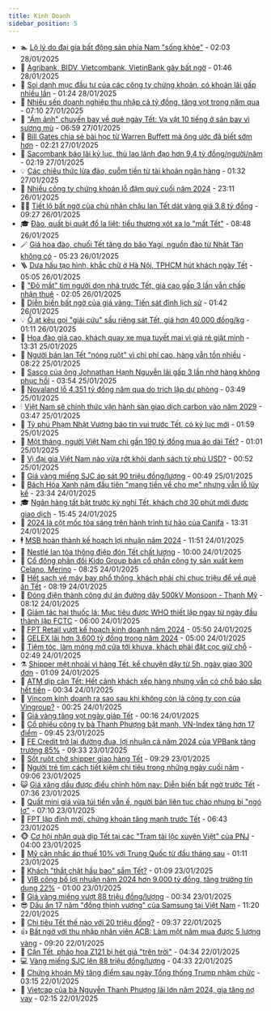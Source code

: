 ```yaml
---
title: Kinh Doanh
sidebar_position: 5
---
```


<!-- dantri-kinh-doanh:START -->
- 🏊 [Lộ lý do đại gia bất động sản phía Nam &quot;sống khỏe&quot;](https://dantri.com.vn/kinh-doanh/lo-ly-do-dai-gia-bat-dong-san-phia-nam-song-khoe-20250124094036609.htm) - 02:03 28/01/2025
- 🦆 [Agribank, BIDV, Vietcombank, VietinBank gây bất ngờ](https://dantri.com.vn/kinh-doanh/agribank-bidv-vietcombank-vietinbank-gay-bat-ngo-20250127233640038.htm) - 01:46 28/01/2025
- 🦄 [Soi danh mục đầu tư của các công ty chứng khoán, có khoản lãi gấp nhiều lần](https://dantri.com.vn/kinh-doanh/soi-danh-muc-dau-tu-cua-cac-cong-ty-chung-khoan-co-khoan-lai-gap-nhieu-lan-20250122145714992.htm) - 01:24 28/01/2025
- 🌝 [Nhiều sếp doanh nghiệp thu nhập cả tỷ đồng, tăng vọt trong năm qua](https://dantri.com.vn/kinh-doanh/nhieu-sep-doanh-nghiep-thu-nhap-ca-ty-dong-tang-vot-trong-nam-qua-20250125065135796.htm) - 07:10 27/01/2025
- 💃 [&quot;Ám ảnh&quot; chuyến bay về quê ngày Tết: Vạ vật 10 tiếng ở sân bay vì sương mù](https://dantri.com.vn/kinh-doanh/am-anh-chuyen-bay-ve-que-ngay-tet-va-vat-10-tieng-o-san-bay-vi-suong-mu-20250127005510444.htm) - 06:59 27/01/2025
- 🦏 [Bill Gates chia sẻ bài học từ Warren Buffett mà ông ước đã biết sớm hơn](https://dantri.com.vn/kinh-doanh/bill-gates-chia-se-bai-hoc-tu-warren-buffett-ma-ong-uoc-da-biet-som-hon-20250122194406085.htm) - 02:21 27/01/2025
- 🦩 [Sacombank báo lãi kỷ lục, thù lao lãnh đạo hơn 9,4 tỷ đồng/người/năm](https://dantri.com.vn/kinh-doanh/sacombank-bao-lai-ky-luc-thu-lao-lanh-dao-hon-94-ty-dongnguoinam-20250127024732761.htm) - 02:19 27/01/2025
- 💡 [Các chiêu thức lừa đảo, cuỗm tiền từ tài khoản ngân hàng](https://dantri.com.vn/kinh-doanh/cac-chieu-thuc-lua-dao-cuom-tien-tu-tai-khoan-ngan-hang-20250121174108648.htm) - 01:32 27/01/2025
- 🌊 [Nhiều công ty chứng khoán lỗ đậm quý cuối năm 2024](https://dantri.com.vn/kinh-doanh/nhieu-cong-ty-chung-khoan-lo-dam-quy-cuoi-nam-2024-20250122114700737.htm) - 23:11 26/01/2025
- 🧑‍💻 [Tiết lộ bất ngờ của chủ nhân chậu lan Tết dát vàng giá 3,8 tỷ đồng](https://dantri.com.vn/kinh-doanh/tiet-lo-bat-ngo-cua-chu-nhan-chau-lan-tet-dat-vang-gia-38-ty-dong-20250126151540032.htm) - 09:27 26/01/2025
- 🎓 [Đào, quất bị quật đổ la liệt; tiểu thương xót xa lo &quot;mất Tết&quot;](https://dantri.com.vn/kinh-doanh/dao-quat-bi-quat-do-la-liet-tieu-thuong-xot-xa-lo-mat-tet-20250126145606763.htm) - 08:48 26/01/2025
- 🪄 [Giá hoa đào, chuối Tết tăng do bão Yagi, nguồn đào từ Nhật Tân không có](https://dantri.com.vn/kinh-doanh/gia-hoa-dao-chuoi-tet-tang-do-bao-yagi-nguon-dao-tu-nhat-tan-khong-co-20250126114436146.htm) - 05:23 26/01/2025
- 🪜 [Dưa hấu tạo hình, khắc chữ ở Hà Nội, TPHCM  hút khách ngày Tết](https://dantri.com.vn/kinh-doanh/dua-hau-tao-hinh-khac-chu-o-ha-noi-tphcm-hut-khach-ngay-tet-20250126112131042.htm) - 05:05 26/01/2025
- 🦄 [&quot;Đỏ mắt&quot; tìm người dọn nhà trước Tết, giá cao gấp 3 lần vẫn chấp nhận thuê](https://dantri.com.vn/kinh-doanh/do-mat-tim-nguoi-don-nha-truoc-tet-gia-cao-gap-3-lan-van-chap-nhan-thue-20250125154317876.htm) - 02:05 26/01/2025
- 💯 [Diễn biến bất ngờ của giá vàng: Tiến sát đỉnh lịch sử](https://dantri.com.vn/kinh-doanh/dien-bien-bat-ngo-cua-gia-vang-tien-sat-dinh-lich-su-20250125230621622.htm) - 01:42 26/01/2025
- 💡 [Ồ ạt kêu gọi &quot;giải cứu&quot; sầu riêng sát Tết, giá hơn 40.000 đồng/kg](https://dantri.com.vn/kinh-doanh/o-at-keu-goi-giai-cuu-sau-rieng-sat-tet-gia-hon-40000-dongkg-20250126012733730.htm) - 01:11 26/01/2025
- 🧰 [Hoa đào giá cao, khách quay xe mua tuyết mai vì giá rẻ giật mình](https://dantri.com.vn/kinh-doanh/hoa-dao-gia-cao-khach-quay-xe-mua-tuyet-mai-vi-gia-re-giat-minh-20250125170340492.htm) - 13:31 25/01/2025
- 🎊 [Người bán lan Tết &quot;nóng ruột&quot; vì chi phí cao, hàng vẫn tồn nhiều](https://dantri.com.vn/kinh-doanh/nguoi-ban-lan-tet-nong-ruot-vi-chi-phi-cao-hang-van-ton-nhieu-20250124212609621.htm) - 08:22 25/01/2025
- 🔭 [Sasco của ông Johnathan Hạnh Nguyễn lãi gấp 3 lần nhờ hàng không phục hồi](https://dantri.com.vn/kinh-doanh/sasco-cua-ong-johnathan-hanh-nguyen-lai-gap-3-lan-nho-hang-khong-phuc-hoi-20250125101502533.htm) - 03:54 25/01/2025
- 💼 [Novaland lỗ 4.351 tỷ đồng năm qua do trích lập dự phòng](https://dantri.com.vn/kinh-doanh/novaland-lo-4351-ty-dong-nam-qua-do-trich-lap-du-phong-20250125094010010.htm) - 03:49 25/01/2025
- 🕯 [Việt Nam sẽ chính thức vận hành sàn giao dịch carbon vào năm 2029](https://dantri.com.vn/kinh-doanh/viet-nam-se-chinh-thuc-van-hanh-san-giao-dich-carbon-vao-nam-2029-20250125101847588.htm) - 03:47 25/01/2025
- 🫣 [Tỷ phú Phạm Nhật Vượng báo tin vui trước Tết, có kỷ lục mới](https://dantri.com.vn/kinh-doanh/ty-phu-pham-nhat-vuong-bao-tin-vui-truoc-tet-co-ky-luc-moi-20250125080331838.htm) - 01:59 25/01/2025
- 🤠 [Một tháng, người Việt Nam chi gần 190 tỷ đồng mua áo dài Tết?](https://dantri.com.vn/kinh-doanh/mot-thang-nguoi-viet-nam-chi-gan-190-ty-dong-mua-ao-dai-tet-20250124110026105.htm) - 01:01 25/01/2025
- 🌈 [Vị đại gia Việt Nam nào vừa rớt khỏi danh sách tỷ phú USD?](https://dantri.com.vn/kinh-doanh/vi-dai-gia-viet-nam-nao-vua-rot-khoi-danh-sach-ty-phu-usd-20250125070411200.htm) - 00:52 25/01/2025
- 🦅 [Giá vàng miếng SJC áp sát 90 triệu đồng/lượng](https://dantri.com.vn/kinh-doanh/gia-vang-mieng-sjc-ap-sat-90-trieu-dongluong-20250124225727640.htm) - 00:49 25/01/2025
- 🌁 [Bách Hóa Xanh năm đầu tiên &quot;mang tiền về cho mẹ&quot; nhưng vẫn lỗ lũy kế](https://dantri.com.vn/kinh-doanh/bach-hoa-xanh-nam-dau-tien-mang-tien-ve-cho-me-nhung-van-lo-luy-ke-20250124161207795.htm) - 23:34 24/01/2025
- 🎓 [Ngân hàng tất bật trước kỳ nghỉ Tết, khách chờ 30 phút mới được giao dịch](https://dantri.com.vn/kinh-doanh/ngan-hang-tat-bat-truoc-ky-nghi-tet-khach-cho-30-phut-moi-duoc-giao-dich-20250124170707031.htm) - 15:45 24/01/2025
- 📝 [2024 là cột mốc tỏa sáng trên hành trình tự hào của Canifa](https://dantri.com.vn/kinh-doanh/2024-la-cot-moc-toa-sang-tren-hanh-trinh-tu-hao-cua-canifa-20250124203117604.htm) - 13:31 24/01/2025
- 🕴 [MSB hoàn thành kế hoạch lợi nhuận năm 2024](https://dantri.com.vn/kinh-doanh/msb-hoan-thanh-ke-hoach-loi-nhuan-nam-2024-20250124184457858.htm) - 11:51 24/01/2025
- 🧰 [Nestlé lan tỏa thông điệp đón Tết chất lượng](https://dantri.com.vn/kinh-doanh/nestle-lan-toa-thong-diep-don-tet-chat-luong-20250124162201559.htm) - 10:00 24/01/2025
- 🤖 [Cổ đông phản đối Kido Group bán cổ phần công ty sản xuất kem Celano, Merino](https://dantri.com.vn/kinh-doanh/co-dong-phan-doi-kido-group-ban-co-phan-cong-ty-san-xuat-kem-celano-merino-20250124140602217.htm) - 08:25 24/01/2025
- 🤠 [Hết sạch vé máy bay phổ thông, khách phải chi chục triệu để về quê ăn Tết](https://dantri.com.vn/kinh-doanh/het-sach-ve-may-bay-pho-thong-khach-phai-chi-chuc-trieu-de-ve-que-an-tet-20250123212309688.htm) - 08:19 24/01/2025
- 🌮 [Đóng điện thành công dự án đường dây 500kV Monsoon - Thạnh Mỹ](https://dantri.com.vn/kinh-doanh/dong-dien-thanh-cong-du-an-duong-day-500kv-monsoon-thanh-my-20250124145200729.htm) - 08:12 24/01/2025
- 🦄 [Giảm tác hại thuốc lá: Mục tiêu được WHO thiết lập ngay từ ngày đầu thành lập FCTC](https://dantri.com.vn/kinh-doanh/giam-tac-hai-thuoc-la-muc-tieu-duoc-who-thiet-lap-ngay-tu-ngay-dau-thanh-lap-fctc-20250124122337144.htm) - 06:00 24/01/2025
- 👺 [FPT Retail vượt kế hoạch kinh doanh năm 2024](https://dantri.com.vn/kinh-doanh/fpt-retail-vuot-ke-hoach-kinh-doanh-nam-2024-20250124123318994.htm) - 05:50 24/01/2025
- 🤗 [GELEX lãi hơn 3.600 tỷ đồng trong năm 2024](https://dantri.com.vn/kinh-doanh/gelex-lai-hon-3600-ty-dong-trong-nam-2024-20250124105040502.htm) - 05:00 24/01/2025
- 💪 [Tiệm tóc, làm móng mở cửa tới khuya, khách phải đặt cọc giữ chỗ](https://dantri.com.vn/kinh-doanh/tiem-toc-lam-mong-mo-cua-toi-khuya-khach-phai-dat-coc-giu-cho-20250123161959647.htm) - 02:49 24/01/2025
- ⚗️ [Shipper mệt nhoài vì hàng Tết, kể chuyện dậy từ 5h, ngày giao 300 đơn](https://dantri.com.vn/kinh-doanh/shipper-met-nhoai-vi-hang-tet-ke-chuyen-day-tu-5h-ngay-giao-300-don-20250123181258529.htm) - 01:09 24/01/2025
- 🧠 [ATM dịp cận Tết: Hết cảnh khách xếp hàng nhưng vẫn có chỗ báo sắp hết tiền](https://dantri.com.vn/kinh-doanh/atm-dip-can-tet-het-canh-khach-xep-hang-nhung-van-co-cho-bao-sap-het-tien-20250123170844468.htm) - 00:34 24/01/2025
- 🗽 [Vincom kinh doanh ra sao sau khi không còn là công ty con của Vingroup?](https://dantri.com.vn/kinh-doanh/vincom-kinh-doanh-ra-sao-sau-khi-khong-con-la-cong-ty-con-cua-vingroup-20250123173543695.htm) - 00:25 24/01/2025
- 🫣 [Giá vàng tăng vọt ngày giáp Tết](https://dantri.com.vn/kinh-doanh/gia-vang-tang-vot-ngay-giap-tet-20250123231202088.htm) - 00:16 24/01/2025
- 🫣 [Cổ phiếu công ty bà Thanh Phượng bật mạnh, VN-Index tăng hơn 17 điểm](https://dantri.com.vn/kinh-doanh/co-phieu-cong-ty-ba-thanh-phuong-bat-manh-vn-index-tang-hon-17-diem-20250123163127018.htm) - 09:45 23/01/2025
- 🫣 [FE Credit trở lại đường đua, lợi nhuận cả năm 2024 của VPBank tăng trưởng 85%](https://dantri.com.vn/kinh-doanh/fe-credit-tro-lai-duong-dua-loi-nhuan-ca-nam-2024-cua-vpbank-tang-truong-85-20250123163329430.htm) - 09:33 23/01/2025
- 💂 [Sốt ruột chờ shipper giao hàng Tết](https://dantri.com.vn/kinh-doanh/sot-ruot-cho-shipper-giao-hang-tet-20250123155844205.htm) - 09:29 23/01/2025
- 💫 [Người trẻ tìm cách tiết kiệm chi tiêu trong những ngày cuối năm](https://dantri.com.vn/kinh-doanh/nguoi-tre-tim-cach-tiet-kiem-chi-tieu-trong-nhung-ngay-cuoi-nam-20250123154829069.htm) - 09:06 23/01/2025
- 😺 [Giá xăng dầu được điều chỉnh hôm nay: Diễn biến bất ngờ trước Tết](https://dantri.com.vn/kinh-doanh/gia-xang-dau-duoc-dieu-chinh-hom-nay-dien-bien-bat-ngo-truoc-tet-20250123142820473.htm) - 07:36 23/01/2025
- 🦆 [Quất mini giá vừa túi tiền vẫn ế, người bán liên tục chào nhưng bị &quot;ngó lơ&quot;](https://dantri.com.vn/kinh-doanh/quat-mini-gia-vua-tui-tien-van-e-nguoi-ban-lien-tuc-chao-nhung-bi-ngo-lo-20250122220726029.htm) - 07:10 23/01/2025
- 👀 [FPT lập đỉnh mới, chứng khoán tăng mạnh trước Tết](https://dantri.com.vn/kinh-doanh/fpt-lap-dinh-moi-chung-khoan-tang-manh-truoc-tet-20250123130652929.htm) - 06:43 23/01/2025
- 🐵 [Cơ hội nhận quà dịp Tết tại các &quot;Trạm tài lộc xuyên Việt&quot; của PNJ](https://dantri.com.vn/kinh-doanh/co-hoi-nhan-qua-dip-tet-tai-cac-tram-tai-loc-xuyen-viet-cua-pnj-20250123083937048.htm) - 04:00 23/01/2025
- 🤖 [Mỹ cân nhắc áp thuế 10% với Trung Quốc từ đầu tháng sau](https://dantri.com.vn/kinh-doanh/my-can-nhac-ap-thue-10-voi-trung-quoc-tu-dau-thang-sau-20250122171020310.htm) - 01:11 23/01/2025
- 💂 [Khách &quot;thắt chặt hầu bao&quot; sắm Tết?](https://dantri.com.vn/kinh-doanh/khach-that-chat-hau-bao-sam-tet-20250122164634538.htm) - 01:09 23/01/2025
- 🦆 [VIB công bố lợi nhuận năm 2024 hơn 9.000 tỷ đồng, tăng trưởng tín dụng 22%](https://dantri.com.vn/kinh-doanh/vib-cong-bo-loi-nhuan-nam-2024-hon-9000-ty-dong-tang-truong-tin-dung-22-20250122231405277.htm) - 01:00 23/01/2025
- 🦅 [Giá vàng miếng vượt 88 triệu đồng/lượng](https://dantri.com.vn/kinh-doanh/gia-vang-mieng-vuot-88-trieu-dongluong-20250123003801384.htm) - 00:34 23/01/2025
- 😎 [Dấu ấn 17 năm &quot;đồng thịnh vượng&quot; của Samsung tại Việt Nam](https://dantri.com.vn/kinh-doanh/dau-an-17-nam-dong-thinh-vuong-cua-samsung-tai-viet-nam-20250122181951077.htm) - 11:20 22/01/2025
- 🐎 [Chi tiêu Tết thế nào với 20 triệu đồng?](https://dantri.com.vn/kinh-doanh/chi-tieu-tet-the-nao-voi-20-trieu-dong-20250122125456183.htm) - 09:37 22/01/2025
- 👍 [Bất ngờ với thu nhập nhân viên ACB: Làm một năm mua được 5 lượng vàng](https://dantri.com.vn/kinh-doanh/bat-ngo-voi-thu-nhap-nhan-vien-acb-lam-mot-nam-mua-duoc-5-luong-vang-20250122115716729.htm) - 09:20 22/01/2025
- 🦒 [Cận Tết, pháo hoa Z121 bị hét giá &quot;trên trời&quot;](https://dantri.com.vn/kinh-doanh/can-tet-phao-hoa-z121-bi-het-gia-tren-troi-20250121173708506.htm) - 04:34 22/01/2025
- 💻 [Vàng miếng SJC lên 88 triệu đồng/lượng](https://dantri.com.vn/kinh-doanh/vang-mieng-sjc-len-88-trieu-dongluong-20250121183431132.htm) - 04:33 22/01/2025
- 👺 [Chứng khoán Mỹ tăng điểm sau ngày Tổng thống Trump nhậm chức](https://dantri.com.vn/kinh-doanh/chung-khoan-my-tang-diem-sau-ngay-tong-thong-trump-nham-chuc-20250122095137174.htm) - 03:15 22/01/2025
- 🧐 [Vietcap của bà Nguyễn Thanh Phượng lãi lớn năm 2024, gia tăng nợ vay](https://dantri.com.vn/kinh-doanh/vietcap-cua-ba-nguyen-thanh-phuong-lai-lon-nam-2024-gia-tang-no-vay-20250121152758910.htm) - 02:15 22/01/2025<!-- dantri-kinh-doanh:END -->
